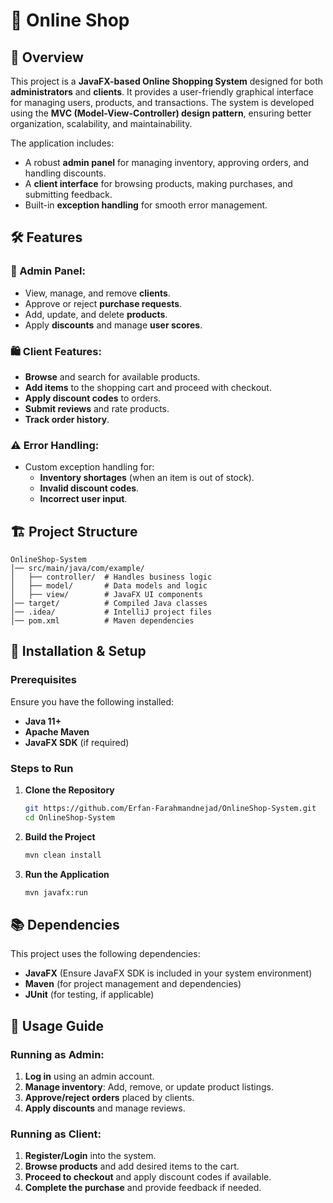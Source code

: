 # 🛒 Online Shop

## 📌 Overview
This project is a **JavaFX-based Online Shopping System** designed for both **administrators** and **clients**. It provides a user-friendly graphical interface for managing users, products, and transactions. The system is developed using the **MVC (Model-View-Controller) design pattern**, ensuring better organization, scalability, and maintainability.

The application includes:
- A robust **admin panel** for managing inventory, approving orders, and handling discounts.
- A **client interface** for browsing products, making purchases, and submitting feedback.
- Built-in **exception handling** for smooth error management.

## 🛠️ Features
### 🏢 Admin Panel:
- View, manage, and remove **clients**.
- Approve or reject **purchase requests**.
- Add, update, and delete **products**.
- Apply **discounts** and manage **user scores**.

### 🛍️ Client Features:
- **Browse** and search for available products.
- **Add items** to the shopping cart and proceed with checkout.
- **Apply discount codes** to orders.
- **Submit reviews** and rate products.
- **Track order history**.

### ⚠️ Error Handling:
- Custom exception handling for:
  - **Inventory shortages** (when an item is out of stock).
  - **Invalid discount codes**.
  - **Incorrect user input**.

## 🏗️ Project Structure
```
OnlineShop-System
│── src/main/java/com/example/
│   ├── controller/  # Handles business logic
│   ├── model/       # Data models and logic
│   ├── view/        # JavaFX UI components
│── target/          # Compiled Java classes
│── .idea/           # IntelliJ project files
│── pom.xml          # Maven dependencies
```

## 🚀 Installation & Setup
### Prerequisites
Ensure you have the following installed:
- **Java 11+**
- **Apache Maven**
- **JavaFX SDK** (if required)

### Steps to Run
1. **Clone the Repository**
   ```sh
   git https://github.com/Erfan-Farahmandnejad/OnlineShop-System.git
   cd OnlineShop-System
   ```
2. **Build the Project**
   ```sh
   mvn clean install
   ```
3. **Run the Application**
   ```sh
   mvn javafx:run
   ```

## 📚 Dependencies
This project uses the following dependencies:
- **JavaFX** (Ensure JavaFX SDK is included in your system environment)
- **Maven** (for project management and dependencies)
- **JUnit** (for testing, if applicable)

## 📘 Usage Guide
### Running as Admin:
1. **Log in** using an admin account.
2. **Manage inventory**: Add, remove, or update product listings.
3. **Approve/reject orders** placed by clients.
4. **Apply discounts** and manage reviews.

### Running as Client:
1. **Register/Login** into the system.
2. **Browse products** and add desired items to the cart.
3. **Proceed to checkout** and apply discount codes if available.
4. **Complete the purchase** and provide feedback if needed.

